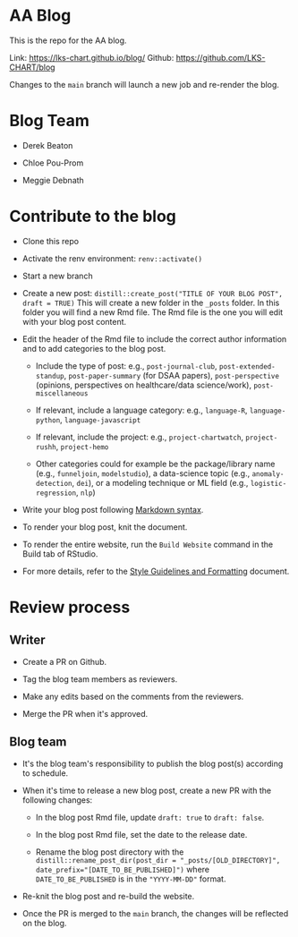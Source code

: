 # AA Blog

This is the repo for the AA blog.

Link: https://lks-chart.github.io/blog/
Github: https://github.com/LKS-CHART/blog

Changes to the `main` branch will launch a new job and re-render the blog.

# Blog Team

- Derek Beaton

- Chloe Pou-Prom

- Meggie Debnath

# Contribute to the blog

- Clone this repo

- Activate the renv environment: `renv::activate()`

- Start a new branch

- Create a new post: `distill::create_post("TITLE OF YOUR BLOG POST", draft = TRUE)` This will create a new folder in the `_posts` folder. In this folder you will find a new Rmd file. The Rmd file is the one you will edit with your blog post content.

- Edit the header of the Rmd file to include the correct author information and to add categories to the blog post. 

    - Include the type of post: e.g., `post-journal-club`, `post-extended-standup`, `post-paper-summary` (for DSAA papers), `post-perspective` (opinions, perspectives on healthcare/data science/work), `post-miscellaneous`

    -  If relevant, include a language category: e.g., `language-R`, `language-python`, `language-javascript`
    
    -  If relevant, include the project: e.g., `project-chartwatch`, `project-rushh`, `project-hemo`
    
    - Other categories could for example be the package/library name (e.g., `funneljoin`, `modelstudio`), a data-science topic (e.g., `anomaly-detection`, `dei`), or a modeling technique or ML field (e.g., `logistic-regression`, `nlp`)

- Write your blog post following [Markdown syntax](https://www.markdownguide.org/basic-syntax/).

- To render your blog post, knit the document.

- To render the entire website, run the `Build Website` command in the Build tab of RStudio.

- For more details, refer to the [Style Guidelines and Formatting](https://app.clickup.com/2346452/v/dc/27kem-18987/27kem-51722) document.

# Review process

## Writer

- Create a PR on Github.

- Tag the blog team members as reviewers.

- Make any edits based on the comments from the reviewers.

- Merge the PR when it's approved.

## Blog team

- It's the blog team's responsibility to publish the blog post(s) according to schedule.
    
- When it's time to release a new blog post, create a new PR with the following changes: 

    - In the blog post Rmd file, update `draft: true` to `draft: false`.
    
    - In the blog post Rmd file, set the date to the release date.

    - Rename the blog post directory with the `distill::rename_post_dir(post_dir = "_posts/[OLD_DIRECTORY]", date_prefix="[DATE_TO_BE_PUBLISHED]")` where `DATE_TO_BE_PUBLISHED` is in the `"YYYY-MM-DD"` format. 

- Re-knit the blog post and re-build the website.

- Once the PR is merged to the `main` branch, the changes will be reflected on the blog.
